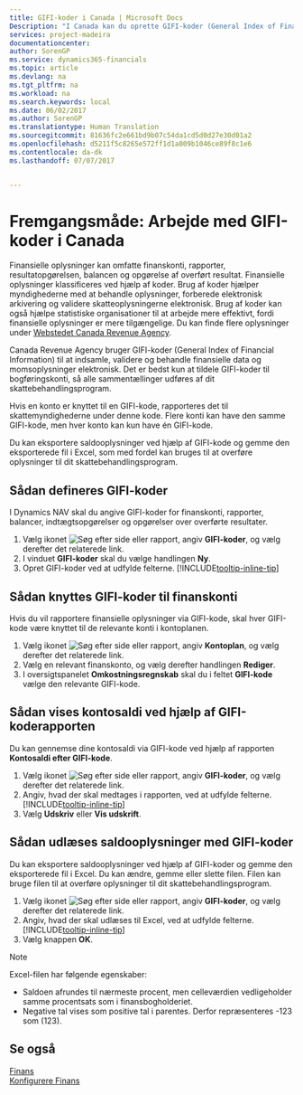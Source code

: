 ```yaml
---
title: GIFI-koder i Canada | Microsoft Docs
Description: "I Canada kan du oprette GIFI-koder (General Index of Financial Information) og knytte dem til bogføringskonti"
services: project-madeira
documentationcenter: 
author: SorenGP
ms.service: dynamics365-financials
ms.topic: article
ms.devlang: na
ms.tgt_pltfrm: na
ms.workload: na
ms.search.keywords: local
ms.date: 06/02/2017
ms.author: SorenGP
ms.translationtype: Human Translation
ms.sourcegitcommit: 81636fc2e661bd9b07c54da1cd5d0d27e30d01a2
ms.openlocfilehash: d5211f5c8265e572ff1d1a809b1046ce89f8c1e6
ms.contentlocale: da-dk
ms.lasthandoff: 07/07/2017


---
```

# <a name="how-to-work-with-gifi-codes-in-canada"></a>Fremgangsmåde: Arbejde med GIFI-koder i Canada
Finansielle oplysninger kan omfatte finanskonti, rapporter, resultatopgørelsen, balancen og opgørelse af overført resultat. Finansielle oplysninger klassificeres ved hjælp af koder. Brug af koder hjælper myndighederne med at behandle oplysninger, forberede elektronisk arkivering og validere skatteoplysningerne elektronisk. Brug af koder kan også hjælpe statistiske organisationer til at arbejde mere effektivt, fordi finansielle oplysninger er mere tilgængelige. Du kan finde flere oplysninger under [Webstedet Canada Revenue Agency](http://www.cra-arc.gc.ca/).

Canada Revenue Agency bruger GIFI-koder (General Index of Financial Information) til at indsamle, validere og behandle finansielle data og momsoplysninger elektronisk. Det er bedst kun at tildele GIFI-koder til bogføringskonti, så alle sammentællinger udføres af dit skattebehandlingsprogram.

Hvis en konto er knyttet til en GIFI-kode, rapporteres det til skattemyndighederne under denne kode. Flere konti kan have den samme GIFI-kode, men hver konto kan kun have én GIFI-kode.

Du kan eksportere saldooplysninger ved hjælp af GIFI-kode og gemme den eksporterede fil i Excel, som med fordel kan bruges til at overføre oplysninger til dit skattebehandlingsprogram.

## <a name="to-set-up-gifi-codes"></a>Sådan defineres GIFI-koder
I Dynamics NAV skal du angive GIFI-koder for finanskonti, rapporter, balancer, indtægtsopgørelser og opgørelser over overførte resultater.

1. Vælg ikonet ![Søg efter side eller rapport](media/ui-search/search_small.png "Ikonet Søg efter side eller rapport"), angiv **GIFI-koder**, og vælg derefter det relaterede link.
2. I vinduet **GIFI-koder** skal du vælge handlingen **Ny**.
3. Opret GIFI-koder ved at udfylde felterne. [!INCLUDE[tooltip-inline-tip](includes/tooltip-inline-tip_md.md)]

## <a name="to-associate-gifi-codes-with-gl-accounts"></a>Sådan knyttes GIFI-koder til finanskonti
Hvis du vil rapportere finansielle oplysninger via GIFI-kode, skal hver GIFI-kode være knyttet til de relevante konti i kontoplanen.

1. Vælg ikonet ![Søg efter side eller rapport](media/ui-search/search_small.png "Ikonet Søg efter side eller rapport"), angiv **Kontoplan**, og vælg derefter det relaterede link.
2. Vælg en relevant finanskonto, og vælg derefter handlingen **Rediger**.
3. I oversigtspanelet **Omkostningsregnskab** skal du i feltet **GIFI-kode** vælge den relevante GIFI-kode.

## <a name="to-view-account-balances-using-the-gifi-code-report"></a>Sådan vises kontosaldi ved hjælp af GIFI-koderapporten
Du kan gennemse dine kontosaldi via GIFI-kode ved hjælp af rapporten **Kontosaldi efter GIFI-kode**.

1. Vælg ikonet ![Søg efter side eller rapport](media/ui-search/search_small.png "Ikonet Søg efter side eller rapport"), angiv **GIFI-koder**, og vælg derefter det relaterede link.
2. Angiv, hvad der skal medtages i rapporten, ved at udfylde felterne. [!INCLUDE[tooltip-inline-tip](includes/tooltip-inline-tip_md.md)]
3. Vælg **Udskriv** eller **Vis udskrift**.

## <a name="to-export-balance-information-using-gifi-codes"></a>Sådan udlæses saldooplysninger med GIFI-koder
Du kan eksportere saldooplysninger ved hjælp af GIFI-koder og gemme den eksporterede fil i Excel. Du kan ændre, gemme eller slette filen. Filen kan bruge filen til at overføre oplysninger til dit skattebehandlingsprogram.

1. Vælg ikonet ![Søg efter side eller rapport](media/ui-search/search_small.png "Ikonet Søg efter side eller rapport"), angiv **GIFI-koder**, og vælg derefter det relaterede link.
2. Angiv, hvad der skal udlæses til Excel, ved at udfylde felterne. [!INCLUDE[tooltip-inline-tip](includes/tooltip-inline-tip_md.md)]
3. Vælg knappen **OK**.

> [!NOTE]  
>   Excel-filen har følgende egenskaber:

* Saldoen afrundes til nærmeste procent, men celleværdien vedligeholder samme procentsats som i finansbogholderiet.
* Negative tal vises som positive tal i parentes. Derfor repræsenteres -123 som (123).

## <a name="see-also"></a>Se også
[Finans](finance.md)   
[Konfigurere Finans](finance-setup-finance.md)

